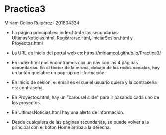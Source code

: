 # Practica3
Miriam Colino Ruipérez- 201804334

- La página principal es: index.html y las secundarias: UltimasNoticias.html, Registrarse.html, IniciarSesion.html y Proyectos.html
- La URL de inicio del portal web es: https://miriamcol.github.io/Practica3/

- En index.html nos encontramos con un nav con las 4 páginas secundarias. En el footer de la misma, debajo de las redes sociales, hay un botón que abre un pop-up de información.
- En Inicio de sesión, el email es el que el usuario quiera y la contraseña es: contraseña.
- En Proyectos.html, hay un "carousel slide" para ir pasando cada uno de los proyectos.
- En UltimasNoticias.html hay una alerta de información.
- Desde cualquiera de las páginas secundarias, se puede volver a la principal con el botón Home arriba a la derecha.

